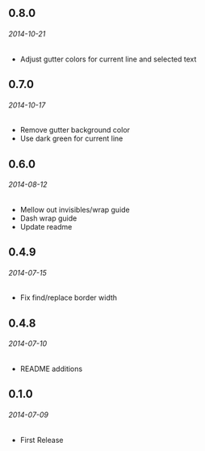 ## 0.8.0
###### 2014-10-21
* Adjust gutter colors for current line and selected text

## 0.7.0
###### 2014-10-17
* Remove gutter background color
* Use dark green for current line

## 0.6.0
###### 2014-08-12
* Mellow out invisibles/wrap guide
* Dash wrap guide
* Update readme

## 0.4.9
###### 2014-07-15
* Fix find/replace border width

## 0.4.8
###### 2014-07-10
* README additions

## 0.1.0
###### 2014-07-09
* First Release
